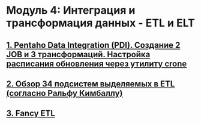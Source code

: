 # Модуль 4: Интеграция и трансформация данных - ETL и ELT


## [1. Pentaho Data Integration (PDI). Создание 2 JOB и 3 трансформаций. Настройка расписания обновления через утилиту crone](https://github.com/ReIZzz/DE-101/blob/main/Module_4/4.4_introduction_pentaho/Readme.md)

## [2. Обзор 34 подсистем выделяемых в ETL (cогласно Ральфу Кимбаллу)]()

## [3. Fancy ETL]()
